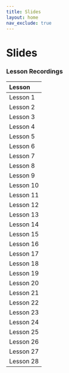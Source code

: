 ```yaml
---
title: Slides
layout: home
nav_exclude: true
---  
```


# Slides



### Lesson Recordings

| Lesson       |
|:-------------|
| Lesson 1     |
| Lesson 2     |
| Lesson 3     |
| Lesson 4     |
| Lesson 5     |
| Lesson 6     |
| Lesson 7     |
| Lesson 8     |
| Lesson 9     |
| Lesson 10    |
| Lesson 11    |
| Lesson 12    |
| Lesson 13    |
| Lesson 14    |
| Lesson 15    |
| Lesson 16    |
| Lesson 17    |
| Lesson 18    |
| Lesson 19    |
| Lesson 20    |
| Lesson 21    |
| Lesson 22    |
| Lesson 23    |
| Lesson 24    |
| Lesson 25    |
| Lesson 26    |
| Lesson 27    |
| Lesson 28    |
